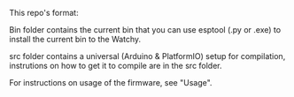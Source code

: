 

This repo's format:

Bin folder contains the current bin that you can use esptool (.py or .exe) to install the current bin to the Watchy.

src folder contains a universal (Arduino & PlatformIO) setup for compilation, instrutions on how to get it to compile are in the src folder.

For instructions on usage of the firmware, see "Usage".
